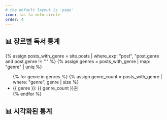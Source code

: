 ```yaml
---
# the default layout is 'page'
icon: fas fa-info-circle
order: 4
---
```


## 📊 장르별 독서 통계

<!-- 장르가 있는 글만 필터링 -->
{% assign posts_with_genre = site.posts | where_exp: "post", "post.genre and post.genre != ''" %}
{% assign genres = posts_with_genre | map: "genre" | uniq %}

<ul>
  {% for genre in genres %}
    {% assign genre_count = posts_with_genre | where: "genre", genre | size %}
    <li>{{ genre }}: {{ genre_count }}권</li>
  {% endfor %}
</ul>

## 📊 시각화된 통계

<canvas id="genreChart" width="400" height="400"></canvas>

<!-- Chart.js 로드 -->
<script src="https://cdn.jsdelivr.net/npm/chart.js"></script>

<script>
  document.addEventListener("DOMContentLoaded", function() {
    const ctx = document.getElementById('genreChart').getContext('2d');

    // 장르와 수량 데이터 생성 (디버그 출력)
    const labels = [
      {% for genre in genres %}
        "{{ genre }}"{% unless forloop.last %}, {% endunless %}
      {% endfor %}
    ];

    const data = [
      {% for genre in genres %}
        {{ posts_with_genre | where: "genre", genre | size }}{% unless forloop.last %}, {% endunless %}
      {% endfor %}
    ];

    console.log("📊 장르 목록:", labels);
    console.log("📈 장르별 수량:", data);

    // 데이터가 있는 경우에만 차트 생성
    if (labels.length && data.length) {      new Chart(ctx, {
        type: 'bar',
        data: {
          labels: labels,
          datasets: [{
            label: '독서 장르별 통계',
            data: data,
            backgroundColor: [
              'rgba(255, 99, 132, 0.6)',
              'rgba(54, 162, 235, 0.6)',
              'rgba(255, 206, 86, 0.6)',
              'rgba(75, 192, 192, 0.6)',
              'rgba(153, 102, 255, 0.6)',
              'rgba(255, 159, 64, 0.6)'
            ],
            borderWidth: 1
          }]
        },
        options: {
          responsive: true,
          scales: {
            y: {
              beginAtZero: true
            }
          }
        }
      });
    } else {
      console.warn("⚠️ 차트를 생성할 데이터가 없습니다.");
    }
  });
</script>